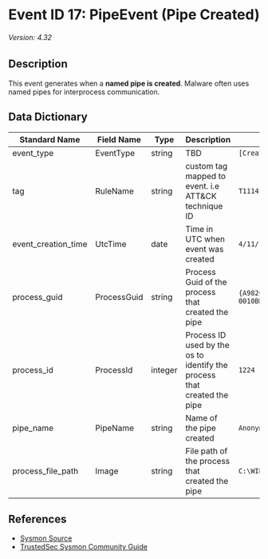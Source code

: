 # Event ID 17: PipeEvent (Pipe Created)
###### Version: 4.32

## Description
This event generates when a **named pipe is created**. Malware often uses named pipes for interprocess communication.

## Data Dictionary
|Standard Name|Field Name|Type|Description|Sample Value|
|---|---|---|---|---|
|event_type|EventType|string|TBD|`[CreatePipe]{.underline}`|
|tag|RuleName|string|custom tag mapped to event. i.e ATT&CK technique ID|`T1114`|
|event_creation_time|UtcTime|date|Time in UTC when event was created|`4/11/18 6:21`|
|process_guid|ProcessGuid|string|Process Guid of the process that created the pipe|`{A98268C1-A968-5ACD-0000-0010BD4EC200}`|
|process_id|ProcessId|integer|Process ID used by the os to identify the process that created the pipe|`1224`|
|pipe_name|PipeName|string|Name of the pipe created|`Anonymous Pipe`|
|process_file_path|Image|string|File path of the process that created the pipe|`C:\WINDOWS\system32\cmd.exe`|

## References
* [Sysmon Source](https://docs.microsoft.com/en-us/sysinternals/downloads/sysmon#event-id-17-pipeevent-pipe-created)
* [TrustedSec Sysmon Community Guide](https://github.com/trustedsec/SysmonCommunityGuide/blob/master/named-pipes.md)

